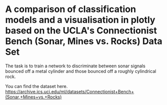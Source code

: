 # A comparison of classification models and a visualisation in plotly based on the UCLA's Connectionist Bench (Sonar, Mines vs. Rocks) Data Set

The task is to train a network to discriminate between sonar signals bounced off a metal cylinder and those bounced off a roughly cylindrical rock.

You can find the dataset here. https://archive.ics.uci.edu/ml/datasets/Connectionist+Bench+(Sonar,+Mines+vs.+Rocks)
	